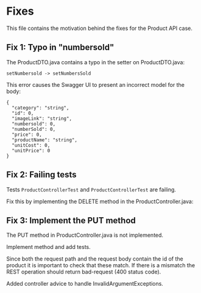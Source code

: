 # Fixes

This file contains the motivation behind the fixes for the Product API case.

## Fix 1: Typo in "numbersold" 

The ProductDTO.java contains a typo in the setter on ProductDTO.java:

```
setNumbersold -> setNumbersSold
```

This error causes the Swagger UI to present an incorrect model for the body:

```
{
  "category": "string",
  "id": 0,
  "imageLink": "string",
  "numbersold": 0,
  "numberSold": 0,
  "price": 0,
  "productName": "string",
  "unitCost": 0,
  "unitPrice": 0
}
```
## Fix 2: Failing tests

Tests `ProductControllerTest` and `ProductControllerTest` are failing. 

Fix this by implementing the DELETE method in the ProductController.java:

## Fix 3: Implement the PUT method

The PUT method in ProductController.java is not implemented.

Implement method and add tests.

Since both the request path and the request body contain the id of the product
it is important to check that these match. If there is a mismatch the REST operation
should return bad-request (400 status code).

Added controller advice to handle InvalidArgumentExceptions.
